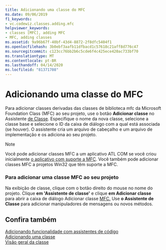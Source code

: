 ```yaml
---
title: Adicionando uma classe do MFC
ms.date: 09/06/2019
f1_keywords:
- vc.codewiz.classes.adding.mfc
helpviewer_keywords:
- classes [MFC], adding MFC
- MFC, adding classes
ms.assetid: 9a96b67f-40bf-43d4-8872-2f8dfc5404f1
ms.openlocfilehash: 3b0ebf3aafb11dfbacd1c57618c21aff8d776c47
ms.sourcegitcommit: c123cc76bb2b6c5cde6f4c425ece420ac733bf70
ms.translationtype: MT
ms.contentlocale: pt-BR
ms.lasthandoff: 04/14/2020
ms.locfileid: "81371708"
---
```

# <a name="adding-an-mfc-class"></a>Adicionando uma classe do MFC

Para adicionar classes derivadas das classes de biblioteca mfc da Microsoft Foundation Class (MFC) ao seu projeto, use o botão **Adicionar classe** no Assistente [de Classe](mfc-class-wizard.md). Especifique o nome da nova classe, selecione a classe base e selecione o ID da caixa de diálogo com a qual está associada (se houver). O assistente cria um arquivo de cabeçalho e um arquivo de implementação e os adiciona ao seu projeto.

> [!NOTE]
> Você pode adicionar classes MFC a um aplicativo ATL COM se você criou inicialmente [o aplicativo com suporte a MFC](../../atl/reference/mfc-support-in-atl-projects.md). Você também pode adicionar classes MFC a projetos Win32 que têm suporte a MFC.

### <a name="to-add-an-mfc-class-to-your-project"></a>Para adicionar uma classe MFC ao seu projeto

Na exibição de classe, clique com o botão direito do mouse no nome do projeto. Clique **em 'Assistente de classe'** e clique **em Adicionar classe** para abrir a caixa de diálogo Adicionar classe [MFC.](mfc-add-class-wizard.md) Use **o Assistente de Classe** para adicionar manipuladores de mensagens ou novos métodos.

## <a name="see-also"></a>Confira também

[Adicionando funcionalidade com assistentes de código](../../ide/adding-functionality-with-code-wizards-cpp.md)<br/>
[Adicionando uma classe](../../ide/adding-a-class-visual-cpp.md)<br/>
[Visão geral da classe](../../mfc/class-library-overview.md)
